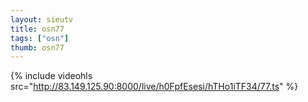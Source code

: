 ```yaml
--- 
layout: sieutv
title: osn77
tags: ["osn"]
thumb: osn77
---
```

{% include videohls src="http://83.149.125.90:8000/live/h0FpfEsesi/hTHo1iTF34/77.ts" %}
